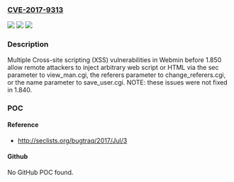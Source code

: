 ### [CVE-2017-9313](https://cve.mitre.org/cgi-bin/cvename.cgi?name=CVE-2017-9313)
![](https://img.shields.io/static/v1?label=Product&message=n%2Fa&color=blue)
![](https://img.shields.io/static/v1?label=Version&message=n%2Fa&color=blue)
![](https://img.shields.io/static/v1?label=Vulnerability&message=n%2Fa&color=brighgreen)

### Description

Multiple Cross-site scripting (XSS) vulnerabilities in Webmin before 1.850 allow remote attackers to inject arbitrary web script or HTML via the sec parameter to view_man.cgi, the referers parameter to change_referers.cgi, or the name parameter to save_user.cgi. NOTE: these issues were not fixed in 1.840.

### POC

#### Reference
- http://seclists.org/bugtraq/2017/Jul/3

#### Github
No GitHub POC found.

